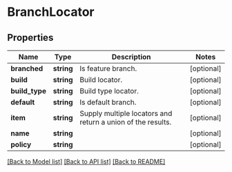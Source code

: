 # BranchLocator

## Properties
Name | Type | Description | Notes
------------ | ------------- | ------------- | -------------
**branched** | **string** | Is feature branch. | [optional] 
**build** | **string** | Build locator. | [optional] 
**build_type** | **string** | Build type locator. | [optional] 
**default** | **string** | Is default branch. | [optional] 
**item** | **string** | Supply multiple locators and return a union of the results. | [optional] 
**name** | **string** |  | [optional] 
**policy** | **string** |  | [optional] 

[[Back to Model list]](../README.md#documentation-for-models) [[Back to API list]](../README.md#documentation-for-api-endpoints) [[Back to README]](../README.md)


